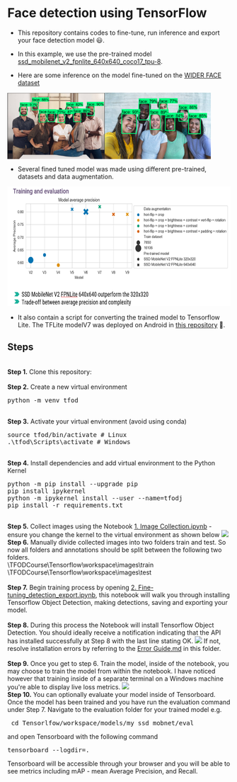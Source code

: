# Face detection using TensorFlow
- This repository contains codes to fine-tune, run inference and export your face detection model 😃. 
- In this example, we use the pre-trained model [ssd_mobilenet_v2_fpnlite_640x640_coco17_tpu-8](http://download.tensorflow.org/models/object_detection/tf2/20200711/ssd_mobilenet_v2_fpnlite_640x640_coco17_tpu-8.tar.gz). 


- Here are some inference on the model fine-tuned on the [WIDER FACE dataset](http://shuoyang1213.me/WIDERFACE/)

<a href="url"><img src="Screenshot/Scr1.png" align="left" height="150" width="220" ></a>
<a href="url"><img src="Screenshot/Scr2.png" align="middle" height="150" width="240" ></a>

- Several fined tuned model was made using different pre-trained, datasets and data augmentation.

<a href="url"><img src="Screenshot/Scr3.png"  height="270" width="600" ></a>

- It also contain a script for converting the trained model to Tensorflow Lite. The TFLite modelV7 was deployed on Android in [this repository](https://github.com/allankouidri/Face_Detection_Android_App) 📱. 


## Steps
<br />
<b>Step 1.</b> Clone this repository: 
<br/><br/>
<b>Step 2.</b> Create a new virtual environment 
<pre>
python -m venv tfod
</pre> 
<br/>
<b>Step 3.</b> Activate your virtual environment (avoid using conda)
<pre>
source tfod/bin/activate # Linux
.\tfod\Scripts\activate # Windows 
</pre>
<br/>
<b>Step 4.</b> Install dependencies and add virtual environment to the Python Kernel
<pre>
python -m pip install --upgrade pip
pip install ipykernel
python -m ipykernel install --user --name=tfodj
pip install -r requirements.txt
</pre>
<br/>
<b>Step 5.</b> Collect images using the Notebook <a href="https://github.com/allankouidri/Face_detection_MobiNetV2_TF/blob/main/Image_labelling.ipynb">1. Image Collection.ipynb</a> - ensure you change the kernel to the virtual environment as shown below
<img src="https://i.imgur.com/8yac6Xl.png"> 
<br/>
<b>Step 6.</b> Manually divide collected images into two folders train and test. So now all folders and annotations should be split between the following two folders. <br/>
\TFODCourse\Tensorflow\workspace\images\train<br />
\TFODCourse\Tensorflow\workspace\images\test
<br/><br/>
<b>Step 7.</b> Begin training process by opening <a href="https://github.com/allankouidri/Face_detection_MobiNetV2_TF/blob/main/Fine-tuning_detection_export.ipynb">2. Fine-tuning_detection_export.ipynb</a>, this notebook will walk you through installing Tensorflow Object Detection, making detections, saving and exporting your model. 
<br /><br/>
<b>Step 8.</b> During this process the Notebook will install Tensorflow Object Detection. You should ideally receive a notification indicating that the API has installed successfully at Step 8 with the last line stating OK.  
<img src="https://i.imgur.com/FSQFo16.png">
If not, resolve installation errors by referring to the <a href="https://github.com/allankouidri/Face_detection_MobiNetV2_TF/blob/main/Error%20Guide.md">Error Guide.md</a> in this folder.
<br /> <br/>
<b>Step 9.</b> Once you get to step 6. Train the model, inside of the notebook, you may choose to train the model from within the notebook. I have noticed however that training inside of a separate terminal on a Windows machine you're able to display live loss metrics. 
<img src="https://i.imgur.com/K0wLO57.png"> 
<br />
<b>Step 10.</b> You can optionally evaluate your model inside of Tensorboard. Once the model has been trained and you have run the evaluation command under Step 7. Navigate to the evaluation folder for your trained model e.g. 
<pre> cd Tensorlfow/workspace/models/my_ssd_mobnet/eval</pre> 
and open Tensorboard with the following command
<pre>tensorboard --logdir=. </pre>
Tensorboard will be accessible through your browser and you will be able to see metrics including mAP - mean Average Precision, and Recall.
<br />
